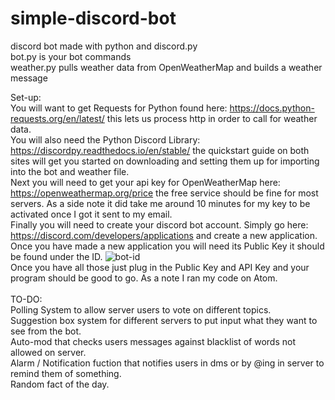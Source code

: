 # simple-discord-bot
discord bot made with python and discord.py\
bot.py is your bot commands\
weather.py pulls weather data from OpenWeatherMap and builds a weather message

Set-up:\
You will want to get Requests for Python found here: https://docs.python-requests.org/en/latest/ 
this lets us process http in order to call for weather data.\
You will also need the Python Discord Library: https://discordpy.readthedocs.io/en/stable/
the quickstart guide on both sites will get you started on downloading and setting them up for importing into the bot and weather file.\
Next you will need to get your api key for OpenWeatherMap here: https://openweathermap.org/price the free service should be fine for most servers. As a side note it did take me around 10 minutes for my key to be activated once I got it sent to my email.\
Finally you will need to create your discord bot account. Simply go here: https://discord.com/developers/applications and create a new application.\
Once you have made a new application you will need its Public Key it should be found under the ID.
![bot-id](https://i.imgur.com/MJ9VEkX.png)\
Once you have all those just plug in the Public Key and API Key and your program should be good to go. As a note I ran my code on Atom.\
\
TO-DO:\
Polling System to allow server users to vote on different topics.\
Suggestion box system for different servers to put input what they want to see from the bot.\
Auto-mod that checks users messages against blacklist of words not allowed on server.\
Alarm / Notification fuction that notifies users in dms or by @ing in server to remind them of something.\
Random fact of the day.
